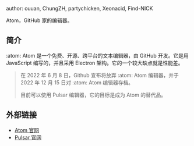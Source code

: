 author: ouuan, ChungZH, partychicken, Xeonacid, Find-NICK

Atom，GitHub 家的编辑器。

## 简介

:atom: Atom 是一个免费、开源、跨平台的文本编辑器，由 GitHub 开发。它是用 JavaScript 编写的，并且采用 Electron 架构。它的一个较大缺点就是性能差。

> 在 2022 年 6 月 8 日，Github 宣布将放弃 :atom: Atom 编辑器，并于 2022 年 12 月 15 日对 :atom: Atom 编辑器存档。
>
> 目前可以使用 Pulsar 编辑器，它的目标是成为 Atom 的替代品。

## 外部链接

- [Atom 官网](https://atom.io)
- [Pulsar 官网](https://pulsar-edit.dev/)
